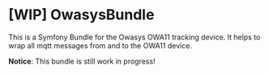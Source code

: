 # [WIP] OwasysBundle
This is a Symfony Bundle for the Owasys OWA11 tracking device. It helps to wrap all mqtt messages from and to the OWA11 device.

**Notice**: This bundle is still work in progress!
